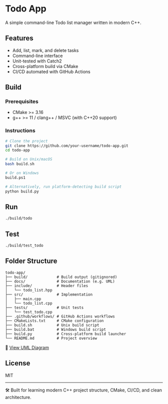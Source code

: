 # Todo App

A simple command-line Todo list manager written in modern C++.

## Features

- Add, list, mark, and delete tasks
- Command-line interface
- Unit-tested with Catch2
- Cross-platform build via CMake
- CI/CD automated with GitHub Actions

## Build

### Prerequisites

- CMake >= 3.16
- g++ >= 11 / clang++ / MSVC (with C++20 support)

### Instructions

```bash
# Clone the project
git clone https://github.com/your-username/todo-app.git
cd todo-app

# Build on Unix/macOS
bash build.sh

# Or on Windows
build.ps1

# Alternatively, run platform-detecting build script
python build.py
```

## Run

```bash
./build/todo
```

## Test

```bash
./build/test_todo
```

## Folder Structure

```
todo-app/
├── build/             # Build output (gitignored)
├── docs/              # Documentation (e.g. UML)
├── include/           # Header files
│   └── todo_list.hpp
├── src/               # Implementation
│   ├── main.cpp
│   └── todo_list.cpp
├── tests/             # Unit tests
│   └── test_todo.cpp
├── .github/workflows/ # GitHub Actions workflows
├── CMakeLists.txt     # CMake configuration
├── build.sh           # Unix build script
├── build.bat          # Windows build script
├── build.py           # Cross-platform build launcher
└── README.md          # Project overview
```

📘 [View UML Diagram](docs/todo_app_uml.md)

## License

MIT

---

🛠️ Built for learning modern C++ project structure, CMake, CI/CD, and clean architecture.



